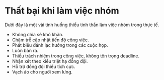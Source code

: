 # Thất bại khi làm việc nhóm
Dưới đây là một vài tình huống thiếu tinh thần làm việc nhóm trong thực tế.

- Không chia sẻ khó khăn.
- Chậm trễ cập nhật tiến độ công việc.
- Phát biểu đánh lạc hướng trong các cuộc họp.
- Luôn bàn ra.
- Thiếu trách nhiệm trong công việc, không tôn trọng deadline.
- Nhận xét theo kiểu triệt hạ đồng đội.
- Hỗ trợ đồng đội thiếu tích cực.
- Vạch áo cho người xem lưng.